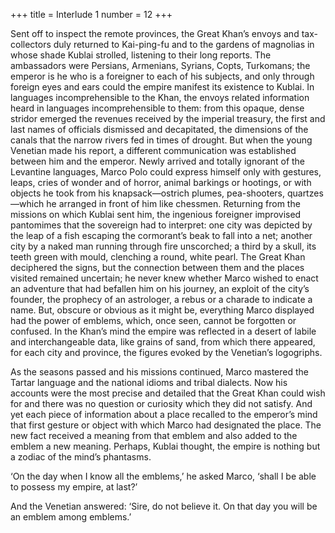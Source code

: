 +++
title = Interlude 1
number = 12
+++

Sent off to inspect the remote provinces, the Great Khan’s envoys and tax-collectors duly returned to Kai-ping-fu and to the gardens of magnolias in whose shade Kublai strolled, listening to their long reports. The ambassadors were Persians, Armenians, Syrians, Copts, Turkomans; the emperor is he who is a foreigner to each of his subjects, and only through foreign eyes and ears could the empire manifest its existence to Kublai. In languages incomprehensible to the Khan, the envoys related information heard in languages incomprehensible to them: from this opaque, dense stridor emerged the revenues received by the imperial treasury, the first and last names of officials dismissed and decapitated, the dimensions of the canals that the narrow rivers fed in times of drought. But when the young Venetian made his report, a different communication was established between him and the emperor. Newly arrived and totally ignorant of the Levantine languages, Marco Polo could express himself only with gestures, leaps, cries of wonder and of horror, animal barkings or hootings, or with objects he took from his knapsack—ostrich plumes, pea-shooters, quartzes—which he arranged in front of him like chessmen. Returning from the missions on which Kublai sent him, the ingenious foreigner improvised pantomimes that the sovereign had to interpret: one city was depicted by the leap of a fish escaping the cormorant’s beak to fall into a net; another city by a naked man running through fire unscorched; a third by a skull, its teeth green with mould, clenching a round, white pearl. The Great Khan deciphered the signs, but the connection between them and the places visited remained uncertain; he never knew whether Marco wished to enact an adventure that had befallen him on his journey, an exploit of the city’s founder, the prophecy of an astrologer, a rebus or a charade to indicate a name. But, obscure or obvious as it might be, everything Marco displayed had the power of emblems, which, once seen, cannot be forgotten or confused. In the Khan’s mind the empire was reflected in a desert of labile and interchangeable data, like grains of sand, from which there appeared, for each city and province, the figures evoked by the Venetian’s logogriphs.

As the seasons passed and his missions continued, Marco mastered the Tartar language and the national idioms and tribal dialects. Now his accounts were the most precise and detailed that the Great Khan could wish for and there was no question or curiosity which they did not satisfy. And yet each piece of information about a place recalled to the emperor’s mind that first gesture or object with which Marco had designated the place. The new fact received a meaning from that emblem and also added to the emblem a new meaning. Perhaps, Kublai thought, the empire is nothing but a zodiac of the mind’s phantasms.

‘On the day when I know all the emblems,’ he asked Marco, ‘shall I be able to possess my empire, at last?’

And the Venetian answered: ‘Sire, do not believe it. On that day you will be an emblem among emblems.’